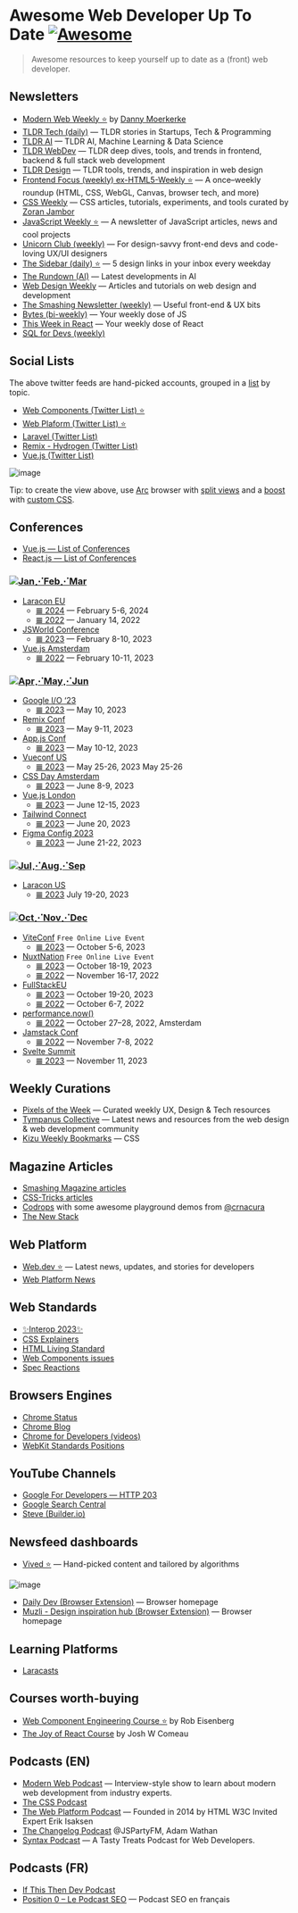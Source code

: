 # Awesome Web Developer Up To Date [![Awesome](https://awesome.re/badge.svg)](https://awesome.re)

> Awesome resources to keep yourself up to date as a (front) web developer.

## Newsletters

- [Modern Web Weekly ⭐](https://modern-web-weekly.ghost.io/) by [Danny Moerkerke](https://twitter.com/dannymoerkerke)
- [TLDR Tech (daily)](https://tldr.tech/) — TLDR stories in Startups, Tech & Programming
- [TLDR AI](https://tldr.tech/ai) — TLDR AI, Machine Learning & Data Science
- [TLDR WebDev](https://tldr.tech/webdev) — TLDR deep dives, tools, and trends in frontend, backend & full stack web development
- [TLDR Design](https://tldr.tech/design) — TLDR tools, trends, and inspiration in web design
- [Frontend Focus (weekly) ex-HTML5-Weekly ⭐](https://frontendfoc.us/) — A once–weekly roundup (HTML, CSS, WebGL, Canvas, browser tech, and more)
- [CSS Weekly](https://css-weekly.com/) —  CSS articles, tutorials, experiments, and tools curated by [Zoran Jambor](https://twitter.com/ZoranJambor)
- [JavaScript Weekly ⭐](https://javascriptweekly.com/) — A newsletter of JavaScript articles, news and cool projects
- [Unicorn Club (weekly)](https://dailydevlinks.com/) — For design-savvy front-end devs and code-loving UX/UI designers
- [The Sidebar (daily) ⭐](https://sidebar.io/) — 5 design links in your inbox every weekday
- [The Rundown (AI)](https://www.therundown.ai/subscribe) — Latest developments in AI
- [Web Design Weekly](https://web-design-weekly.com/) — Articles and tutorials on web design and development
- [The Smashing Newsletter (weekly)](https://www.smashingmagazine.com/the-smashing-newsletter/) — Useful front-end & UX bits
- [Bytes (bi-weekly)](https://bytes.dev/) — Your weekly dose of JS
- [This Week in React](https://thisweekinreact.com/fr/newsletter) — Your weekly dose of React
- [SQL for Devs (weekly)](https://sqlfordevs.com/newsletter)

## Social Lists

The above twitter feeds are hand-picked accounts, grouped in a [list](https://help.twitter.com/en/using-x/x-lists) by topic.

- [Web Components (Twitter List) ⭐](https://twitter.com/i/lists/1102159555562270721)
- [Web Plaform (Twitter List) ⭐](https://twitter.com/i/lists/948487078198890498)
- [Laravel (Twitter List)](https://twitter.com/i/lists/105009179)
- [Remix - Hydrogen (Twitter List)](https://twitter.com/i/lists/1612727238205607938)
- [Vue.js (Twitter List)](https://twitter.com/i/lists/802500172509020160)

![image](https://github.com/zedix/awesome-web-developer-up-to-date/assets/27975/6aa571eb-66d3-4830-a02b-afbf3eceb233)

Tip: to create the view above, use [Arc](https://arc.net/) browser with [split views](https://resources.arc.net/en/articles/6586156-split-view-view-multiple-tabs-at-once) and a [boost](https://resources.arc.net/en/articles/6808613-boosts-customize-any-website) with [custom CSS](https://gist.github.com/zedix/10db3738cc75c1c57aad5ce5f2b429a5).

## Conferences

- [Vue.js — List of Conferences](https://events.vuejs.org/conferences/)
- [React.js — List of Conferences](https://react.dev/community/conferences)

<a name="conferences-q1"></a>
### [![Jan⋰Feb⋰Mar](https://img.shields.io/badge/Jan⋰Feb⋰Mar-gray)](#conferences-q1)

- [Laracon EU](https://laracon.eu/)
  - [𝌆 2024](https://laracon.eu/) — February 5-6, 2024
  - [𝌆 2022](https://www.youtube.com/watch?v=omKODW12Hhk&list=PLMdXHJK-lGoBcH4il_bq-aD_p34ZrBlas) — January 14, 2022
- [JSWorld Conference](https://jsworldconference.com/)
  - [𝌆 2023](https://www.youtube.com/watch?v=QVZwvu9GSXE&list=PL02pdjMT4gWy_4JSx3J-PGT2MPnOMajvF) — February 8-10, 2023
- [Vue.js Amsterdam](https://www.youtube.com/channel/UCxV7lO6dUhpB-IyzmGuVgqg/videos)
  - [𝌆 2022](https://www.youtube.com/watch?v=1ntuhMzAzU8&list=PLCxzy-hmQq9FwNkMS0JpzuMEh5aoJW_FZ) — February 10-11, 2023

<a name="conferences-q2"></a>
### [![Apr⋰May⋰Jun](https://img.shields.io/badge/Apr⋰May⋰Jun-gray)](#conferences-q2)

- [Google I/O ‘23](https://io.google/2023/intl/fr/)
  - [𝌆 2023](https://www.youtube.com/watch?v=cNfINi5CNbY) — May 10, 2023
- [Remix Conf](https://remix.run/conf/)
  - [𝌆 2023](https://www.youtube.com/watch?v=x-Wndjv040Q&list=PLXoynULbYuEBSoANKVl4nKzBBae7DM3JK) — May 9-11, 2023
- [App.js Conf](https://appjs.co/)
  - [𝌆 2023](https://www.youtube.com/watch?v=1WnmFqImedY&list=PLSk21zn8fFZCfYEMpSqQOHMgyNKc8B7_s) — May 10-12, 2023
- [Vueconf US](https://www.vuemastery.com/conferences)
  - [𝌆 2023](https://www.vuemastery.com/conferences/vueconf-us-2023) — May 25-26, 2023 May 25-26
- [CSS Day Amsterdam](https://cssday.nl/2023)
  - [𝌆 2023](https://www.youtube.com/playlist?list=PLjnstNlepBvOG299LOrvMFJ8WreCDWWd4) — June 8-9, 2023
- [Vue.js London](https://www.vuemastery.com/conferences)
  - [𝌆 2023](https://www.vuemastery.com/conferences/vuejs-live-2023) — June 12-15, 2023
- [Tailwind Connect](https://connect.tailwindcss.com/)
  - [𝌆 2023](https://www.youtube.com/watch?v=CLkxRnRQtDE) — June 20, 2023
- [Figma Config 2023](https://config.figma.com/)
  - [𝌆 2023](https://www.youtube.com/watch?v=yI9QVwkk2Go&list=PLXDU_eVOJTx61IdqXh3jrvopJN8HGkS5F) — June 21-22, 2023

<a name="conferences-q3"></a>
### [![Jul⋰Aug⋰Sep](https://img.shields.io/badge/Jul⋰Aug⋰Sep-gray)](#conferences-q3)

- [Laracon US](https://laracon.us/)
  - [𝌆 2023](https://www.youtube.com/@LaravelPHP/videos) July 19-20, 2023

<a name="conferences-q4"></a>
### [![Oct⋰Nov⋰Dec](https://img.shields.io/badge/Oct⋰Nov⋰Dec-gray)](#conferences-q4)

- [ViteConf](https://viteconf.org/) `Free Online Live Event`
  - [𝌆 2023](https://viteconf.org/23/replay) — October 5-6, 2023
- [NuxtNation](https://nuxtnation.com/) `Free Online Live Event`
  - [𝌆 2023](https://nuxtnation.com/) — October 18-19, 2023
  - [𝌆 2022](https://www.youtube.com/playlist?list=PLxddmVXxb3Hu4yg6jEUBcQ6xix6QM0ews) — November 16-17, 2022
- [FullStackEU](https://fullstackeurope.com/)
  - [𝌆 2023](https://fullstackeurope.com/2023) — October 19-20, 2023
  - [𝌆 2022](https://www.youtube.com/watch?v=u2DWD3p466c&list=PLeWf1pVncHmZIZFuhzETHDD-3KKmxiBdb) — October 6-7, 2022
- [performance.now()](https://perfnow.nl/)
  - [𝌆 2022](https://www.youtube.com/watch?v=_FOQoMvIxeQ&list=PLjnstNlepBvN4Cpv_Io-GpvJKdo1Bu-Vz) — October 27–28, 2022, Amsterdam
- [Jamstack Conf](https://www.youtube.com/channel/UC8bRyfU7ycLXnEBfvdorpUg/videos)
  - [𝌆 2022](https://www.youtube.com/watch?v=A1fIG7kghfs&list=PL58Wk5g77lF-s9uXrQgEo0Z9FQWBzoKXT) — November 7-8, 2022
- [Svelte Summit](https://www.sveltesummit.com/2023/fall)
  - [𝌆 2023](https://www.youtube.com/sveltesociety) — November 11, 2023

## Weekly Curations

- [Pixels of the Week](https://stephaniewalter.design/blog/category/useful-links/) — Curated weekly UX, Design & Tech resources
- [Tympanus Collective](https://tympanus.net/codrops/collective/) — Latest news and resources from the web design & web development community
- [Kizu Weekly Bookmarks](https://blog.kizu.dev/) — CSS

## Magazine Articles

- [Smashing Magazine articles](https://www.smashingmagazine.com/articles/)
- [CSS-Tricks articles](https://css-tricks.com/archives/)
- [Codrops](https://tympanus.net/codrops/) with some awesome playground demos from [@crnacura](https://twitter.com/crnacura)
- [The New Stack](https://thenewstack.io/)

## Web Platform

- [Web.dev ⭐](https://web.dev/blog/) — Latest news, updates, and stories for developers
- [Web Platform News](https://webplatform.news/)

## Web Standards

- [✨Interop 2023✨](https://wpt.fyi/interop-2023)
- [CSS Explainers](https://css.oddbird.net/)
- [HTML Living Standard](https://html.spec.whatwg.org/multipage/scripting.html#custom-elements)
- [Web Components issues](https://github.com/WICG/webcomponents/issues)
- [Spec Reactions](https://foolip.github.io/spec-reactions/)

## Browsers Engines

- [Chrome Status](https://chromestatus.com/roadmap)
- [Chrome Blog](https://developer.chrome.com/blog/)
- [Chrome for Developers (videos)](https://www.youtube.com/@ChromeDevs/videos)
- [WebKit Standards Positions](https://webkit.org/standards-positions/)

## YouTube Channels

- [Google For Developers — HTTP 203](https://www.youtube.com/channel/UC_x5XG1OV2P6uZZ5FSM9Ttw/videos)
- [Google Search Central](https://www.youtube.com/channel/UCWf2ZlNsCGDS89VBF_awNvA/videos)
- [Steve (Builder.io)](https://www.youtube.com/channel/UCGmR6lhKMlCkvrvb39vPtdA/videos)

## Newsfeed dashboards

- [Vived ⭐](https://vived.io/) — Hand-picked content and tailored by algorithms

![image](https://github.com/zedix/awesome-web-developer-up-to-date/assets/27975/be5f057c-539d-4ddd-906d-6f7d28803169)

- [Daily Dev (Browser Extension)](https://daily.dev/) — Browser homepage
- [Muzli - Design inspiration hub (Browser Extension)](https://muz.li/fr) — Browser homepage

## Learning Platforms

- [Laracasts](https://laracasts.com/)

## Courses worth-buying

- [Web Component Engineering Course ⭐](https://eisenbergeffect.medium.com/announcing-the-web-component-engineering-course-presale-3e2169183859) by Rob Eisenberg
- [The Joy of React Course](https://www.joyofreact.com/) by Josh W Comeau

## Podcasts (EN)

- [Modern Web Podcast](https://modernweb.podbean.com/) — Interview-style show to learn about modern web development from industry experts.
- [The CSS Podcast](https://pod.link/thecsspodcast)
- [The Web Platform Podcast](https://thewebplatformpodcast.com/) — Founded in 2014 by HTML W3C Invited Expert Erik Isaksen
- [The Changelog Podcast](http://changelog.com/live) @JSPartyFM, Adam Wathan
- [Syntax Podcast](https://syntax.fm/) — A Tasty Treats Podcast for Web Developers.

## Podcasts (FR)

- [If This Then Dev Podcast](https://ifttd.io/)
- [Position 0 – Le Podcast SEO](https://position0.club/) — Podcast SEO en français
